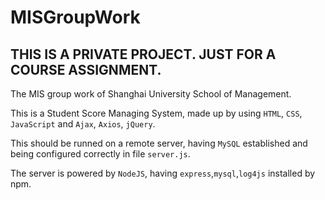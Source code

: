 # MISGroupWork

## THIS IS A PRIVATE PROJECT. JUST FOR A COURSE ASSIGNMENT.

The MIS group work of Shanghai University School of Management.

This is a Student Score Managing System, made up by using `HTML`, `CSS`, `JavaScript` and `Ajax`, `Axios`, `jQuery`.

This should be runned on a remote server, having `MySQL` established and being configured correctly in file `server.js`.

The server is powered by `NodeJS`, having `express`,`mysql`,`log4js` installed by npm.
